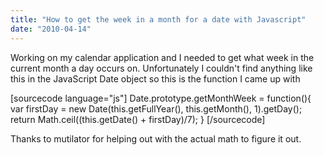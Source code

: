 ```yaml
---
title: "How to get the week in a month for a date with Javascript"
date: "2010-04-14"
---
```


Working on my calendar application and I needed to get what week in the current month a day occurs on. Unfortunately I couldn't find anything like this in the JavaScript Date object so this is the function I came up with

\[sourcecode language="js"\] Date.prototype.getMonthWeek = function(){ var firstDay = new Date(this.getFullYear(), this.getMonth(), 1).getDay(); return Math.ceil((this.getDate() + firstDay)/7); } \[/sourcecode\]

Thanks to mutilator for helping out with the actual math to figure it out.
